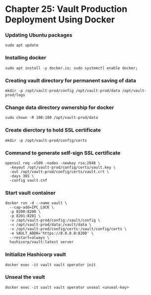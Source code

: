 # Chapter 25: Vault Production Deployment Using Docker

### Updating Ubuntu packages
```
sudo apt update
```

### Installing docker
```
sudo apt install -y docker.io; sudo systemctl enable docker;
```

### Creating vault directory for permanent saving of data
```
mkdir -p /opt/vault-prod/config /opt/vault-prod/data /opt/vault-prod/logs
```

### Change data directory ownership for docker
```
sudo chown -R 100:100 /opt/vault-prod/data
```

### Create dierctory to hold SSL certificate
```
mkdir -p /opt/vault-prod/config/certs
```

### Command to generate self-sign SSL certificate
```
openssl req -x509 -nodes -newkey rsa:2048 \
  -keyout /opt/vault-prod/config/certs/vault.key \
  -out /opt/vault-prod/config/certs/vault.crt \
  -days 365 \
  -config vault.cnf
```

### Start vault container

```
docker run -d --name vault \
  --cap-add=IPC_LOCK \
  -p 8200:8200 \
  -p 8201:8201 \
  -v /opt/vault-prod/config:/vault/config \
  -v /opt/vault-prod/data:/vault/data \
  -v /opt/vault-prod/config/certs:/vault/config/certs \
  -e VAULT_ADDR='https://0.0.0.0:8200' \
  --restart=always \
  hashicorp/vault:latest server
```

### Initialize Hashicorp vault
```
docker exec -it vault vault operator init
```

### Unseal the vault
```
docker exec -it vault vault operator unseal <unseal-key>
```